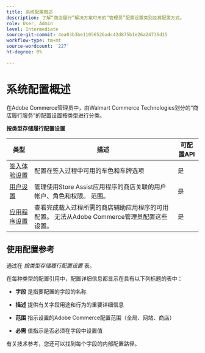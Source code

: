 ```yaml
---
title: 系统配置概述
description: 了解“商店履行”解决方案可用的“管理员”配置设置类别及其配置方式。
role: User, Admin
level: Intermediate
source-git-commit: 4ea03b3be11056526adc42d875b1e26a24736d15
workflow-type: tm+mt
source-wordcount: '227'
ht-degree: 0%

---
```


# 系统配置概述

在Adobe Commerce管理员中，由Walmart Commerce Technologies划分的“商店履行服务”的配置设置按类型进行分类。

**按类型存储履行配置设置**

| **类型** | **描述** | **可配置API** |
|-------------------------------------------------------------------|--------------------------------------------------------------------------------------------------------------------------------------------------------------------------|----------------------|
| [签入体验设置](store-location-map-provider-setup.md) | 配置在签入过程中可用的车色和车牌选项 | 是 |
| [用户设置](user-setup.md) | 管理使用Store Assist应用程序的商店关联的用户帐户、角色和权限。 范围。 | 是 |
| [应用程序设置](app-setup.md) | 查看完成载入过程所需的商店辅助应用程序的可用配置。 无法从Adobe Commerce管理员配置这些设置。 | 是 |


## 使用配置参考

通过在 _按类型存储履行配置设置_ 表。

在每种类型的配置引用中，配置详细信息都显示在具有以下列标题的表中：

- **字段** 是指要配置的字段的名称

- **描述** 提供有关字段用途和行为的重要详细信息

- **范围** 指示设置的Adobe Commerce配置范围（全局、网站、商店）

- **必需** 值指示是否必须在字段中设置值

有关技术参考，您还可以找到每个字段的内部配置路径。
